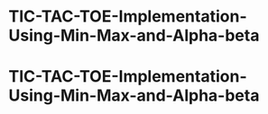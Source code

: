 # TIC-TAC-TOE-Implementation-Using-Min-Max-and-Alpha-beta
# TIC-TAC-TOE-Implementation-Using-Min-Max-and-Alpha-beta
